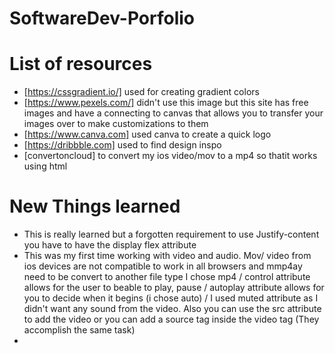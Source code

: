 # SoftwareDev-Porfolio
# List of resources
- [https://cssgradient.io/] used for creating gradient colors
- [https://www.pexels.com/] didn't use this image but this site has free images and have a connecting to canvas that allows you to transfer your images over to make customizations to them
- [https://www.canva.com] used canva to create a quick logo
- [https://dribbble.com] used to find design inspo 
- [convertoncloud] to convert my ios video/mov to a mp4 so thatit works using html
# New Things learned
- This is really learned but a forgotten requirement to use Justify-content you have to have the display flex attribute
- This was my first time working with video and audio. Mov/ video from ios devices are not compatible to work in all browsers and mmp4ay need to be convert to another file type
I chose mp4  / control attribute allows for the user to beable to play, pause / autoplay attribute allows for you to decide when it begins (i chose auto) / I used muted attribute as I didn't want any sound from the video. Also you can use the src attribute to add the video or you can add a source tag inside the video tag (They accomplish the same task)
- 
